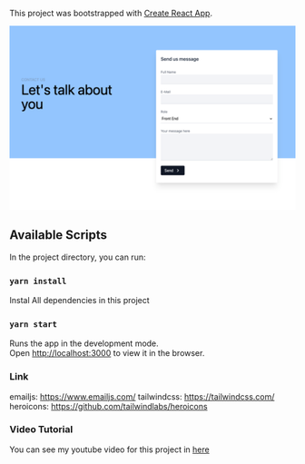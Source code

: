 This project was bootstrapped with [Create React App](https://github.com/facebook/create-react-app).

![Project Preview](./src/contact.png)

## Available Scripts

In the project directory, you can run:

### `yarn install`

Instal All dependencies in this project

### `yarn start`

Runs the app in the development mode.<br />
Open [http://localhost:3000](http://localhost:3000) to view it in the browser.

### Link

emailjs: https://www.emailjs.com/
tailwindcss: https://tailwindcss.com/
heroicons: https://github.com/tailwindlabs/heroicons

### Video Tutorial

You can see my youtube video for this project in [here](https://youtu.be/7huux0RAX30)